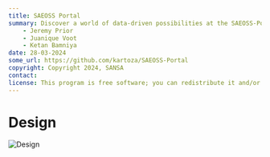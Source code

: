 ```yaml
---
title: SAEOSS Portal
summary: Discover a world of data-driven possibilities at the SAEOSS-Portal, where information converges to empower data sharing and decision-making.
    - Jeremy Prior
    - Juanique Voot
    - Ketan Bamniya
date: 28-03-2024
some_url: https://github.com/kartoza/SAEOSS-Portal
copyright: Copyright 2024, SANSA
contact:
license: This program is free software; you can redistribute it and/or modify it under the terms of the GNU Affero General Public License as published by the Free Software Foundation; either version 3 of the License, or (at your option) any later version.
---
```


# Design
<!-- 
This section describes the visual design approach for the user interface.

![](img/design-overview.png)

The following documents provide guidance for the standard visual design we use when building the site:

| Preview | Name | Notes |
|------------|---------|----------------|
|![](img/design-colours.png){: style="height:100px;width:75px"} | [Colours](img/design-colours.pdf) | Colour Palettes | 
|![](img/design-buttons.png){: style="height:100px;width:75px"} | [Buttons](img/design-buttons.pdf) | Designs for Buttons. | 
|![](img/design-form-fields.png){: style="height:100px;width:75px"} | [Form Fields](img/design-form-fields.pdf) | Form elements such as input boxes, select lists, radio buttons etc. | 
|![](img/design-icons.png){: style="height:100px;width:75px"} | [Icons](img/design-icons.pdf) | Standard iconography to be used in forms and views.  | 
|![](img/design-tables.png){: style="height:100px;width:75px"} | [Tables](img/design-tables.pdf) | Design for tables and presentation of tabular data.  | 
|![](img/design-others.png){: style="height:100px;width:75px"} | [Others](img/design-others.pdf) | Other user interface elements. | 
 -->

![Design](img/ButtonSlides.png)

